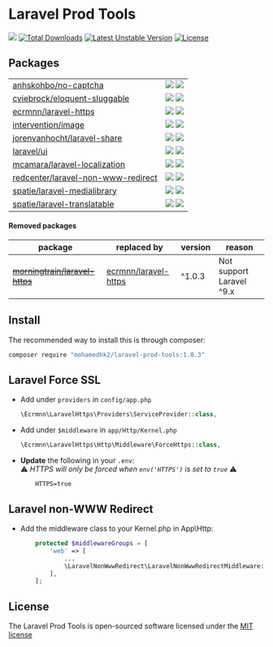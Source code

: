 # Laravel Prod Tools

[![](http://poser.pugx.org/mohamedhk2/laravel-prod-tools/v)](https://packagist.org/packages/mohamedhk2/laravel-prod-tools)
[![Total Downloads](http://poser.pugx.org/mohamedhk2/laravel-prod-tools/downloads)](https://packagist.org/packages/mohamedhk2/laravel-prod-tools)
[![Latest Unstable Version](http://poser.pugx.org/mohamedhk2/laravel-prod-tools/v/unstable)](https://packagist.org/packages/mohamedhk2/laravel-prod-tools)
[![License](http://poser.pugx.org/mohamedhk2/laravel-prod-tools/license)](https://packagist.org/packages/mohamedhk2/laravel-prod-tools)

## Packages

|                                                                                                         |                                                                                                                                         |
|---------------------------------------------------------------------------------------------------------|-----------------------------------------------------------------------------------------------------------------------------------------|
| [anhskohbo/no-captcha](https://packagist.org/packages/anhskohbo/no-captcha)                             | ![](http://poser.pugx.org/anhskohbo/no-captcha/v) ![](http://poser.pugx.org/anhskohbo/no-captcha/downloads)                             |
| [cviebrock/eloquent-sluggable](https://packagist.org/packages/cviebrock/eloquent-sluggable)             | ![](http://poser.pugx.org/cviebrock/eloquent-sluggable/v) ![](http://poser.pugx.org/cviebrock/eloquent-sluggable/downloads)             |
| [ecrmnn/laravel-https](https://packagist.org/packages/ecrmnn/laravel-https)                             | ![](http://poser.pugx.org/ecrmnn/laravel-https/v) ![](http://poser.pugx.org/ecrmnn/laravel-https/downloads)                             |
| [intervention/image](https://packagist.org/packages/intervention/image)                                 | ![](http://poser.pugx.org/intervention/image/v) ![](http://poser.pugx.org/intervention/image/downloads)                                 |
| [jorenvanhocht/laravel-share](https://packagist.org/packages/jorenvanhocht/laravel-share)               | ![](http://poser.pugx.org/jorenvanhocht/laravel-share/v) ![](http://poser.pugx.org/jorenvanhocht/laravel-share/downloads)               |
| [laravel/ui](https://packagist.org/packages/laravel/ui)                                                 | ![](http://poser.pugx.org/laravel/ui/v) ![](http://poser.pugx.org/laravel/ui/downloads)                                                 |
| [mcamara/laravel-localization](https://packagist.org/packages/mcamara/laravel-localization)             | ![](http://poser.pugx.org/mcamara/laravel-localization/v) ![](http://poser.pugx.org/mcamara/laravel-localization/downloads)             |
| [redcenter/laravel-non-www-redirect](https://packagist.org/packages/redcenter/laravel-non-www-redirect) | ![](http://poser.pugx.org/redcenter/laravel-non-www-redirect/v) ![](http://poser.pugx.org/redcenter/laravel-non-www-redirect/downloads) |
| [spatie/laravel-medialibrary](https://packagist.org/packages/spatie/laravel-medialibrary)               | ![](http://poser.pugx.org/spatie/laravel-medialibrary/v) ![](http://poser.pugx.org/spatie/laravel-medialibrary/downloads)               |
| [spatie/laravel-translatable](https://packagist.org/packages/spatie/laravel-translatable)               | ![](http://poser.pugx.org/spatie/laravel-translatable/v) ![](http://poser.pugx.org/spatie/laravel-translatable/downloads)               |


#### Removed packages
| package                                                                                            | replaced by                                                                 | version | reason                   |
|----------------------------------------------------------------------------------------------------|-----------------------------------------------------------------------------|---------|--------------------------|
| <del>[morningtrain/laravel-https](https://packagist.org/packages/morningtrain/laravel-https)</del> | [ecrmnn/laravel-https](https://packagist.org/packages/ecrmnn/laravel-https) | ^1.0.3  | Not support Laravel ^9.x |

## Install

The recommended way to install this is through composer:

```bash
composer require "mohamedhk2/laravel-prod-tools:1.0.3"
```

## Laravel Force SSL

- Add under ``providers`` in ``config/app.php``
  ```php
  \Ecrmnn\LaravelHttps\Providers\ServiceProvider::class,
  ```

- Add under ``$middleware`` in ``app/Http/Kernel.php``
  ```php
  \Ecrmnn\LaravelHttps\Http\Middleware\ForceHttps::class,
  ```

- **Update** the following in your `.env`:  
  :warning: *HTTPS will only be forced when ``env('HTTPS')`` is set to ``true``* :warning:
  ```dotenv
      HTTPS=true
  ```

## Laravel non-WWW Redirect

- Add the middleware class to your Kernel.php in App\Http:

  ``` php
      protected $middlewareGroups = [
          'web' => [
              ...
              \LaravelNonWwwRedirect\LaravelNonWwwRedirectMiddleware::class,
          ],
      ];
  ```

## License

The Laravel Prod Tools is open-sourced software licensed under the [MIT license](http://opensource.org/licenses/MIT)
